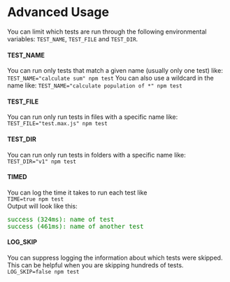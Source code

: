# Advanced Usage
You can limit which tests are run through the following environmental variables: `TEST_NAME`, `TEST_FILE` and `TEST_DIR`.

#### TEST_NAME
You can run only tests that match a given name (usually only one test) like:
```TEST_NAME="calculate sum" npm test```
You can also use a wildcard in the name like:
```TEST_NAME="calculate population of *" npm test```

#### TEST_FILE
You can run only run tests in files with a specific name like:
```TEST_FILE="test.max.js" npm test```

#### TEST_DIR
You can run only run tests in folders with a specific name like:
```TEST_DIR="v1" npm test```

#### TIMED
You can log the time it takes to run each test like  
```TIME=true npm test```  
Output will look like this:
<pre>
<span style="color: green">success (324ms): name of test</span>
<span style="color: green">success (461ms): name of another test</span>
</pre>

#### LOG_SKIP
You can suppress logging the information about which tests were skipped.
This can be helpful when you are skipping hundreds of tests.
```LOG_SKIP=false npm test```